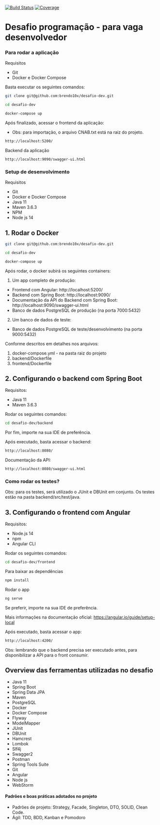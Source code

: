 [![Build Status](https://app.travis-ci.com/brendo10x/desafio-dev.svg?branch=main)](https://app.travis-ci.com/brendo10x/desafio-dev)
[![Coverage](https://sonarcloud.io/api/project_badges/measure?project=bycoders.com.br%3Adesafio-bycoders&metric=coverage)](https://sonarcloud.io/summary/new_code?id=bycoders.com.br%3Adesafio-bycoders)
# Desafio programação - para vaga desenvolvedor
 
### Para rodar a aplicação
Requisitos
* Git
* Docker e Docker Compose

Basta executar os seguintes comandos:
```bash
git clone git@github.com:brendo10x/desafio-dev.git
```
```bash
cd desafio-dev
```
```bash
docker-compose up
```
Após finalizado, acessar o frontend da aplicação:
* Obs: para importação, o arquivo CNAB.txt está na raiz do projeto.
```bash
http://localhost:5200/
```
Backend da aplicação
```bash
http://localhost:9090/swagger-ui.html
```

### Setup de desenvolvimento
Requisitos
* Git
* Docker e Docker Compose
* Java 11
* Maven 3.6.3
* NPM
* Node js 14

## 1. Rodar o Docker
```bash
git clone git@github.com:brendo10x/desafio-dev.git
```
```bash
cd desafio-dev
```
```bash
docker-compose up
```
Após rodar, o docker subirá os seguintes containers:
1. Um app completo de produção:
* Frontend com Angular: http://localhost:5200/
* Backend com Spring Boot: http://localhost:9090/
* Documentação da API do Backend com Spring Boot: http://localhost:9090/swagger-ui.html
* Banco de dados PostgreSQL de produção (na porta 7000:5432)
2. Um banco de dados de teste:
* Banco de dados PostgreSQL de teste/desenvolvimento (na porta 9000:5432)

Conforme descritos em detalhes nos arquivos:
1. docker-compose.yml - na pasta raiz do projeto
2. backend/Dockerfile
3. frontend/Dockerfile

## 2. Configurando o backend com Spring Boot
Requisitos:
- Java 11
- Maven 3.6.3

Rodar os seguintes comandos:
```bash
cd desafio-dev/backend
```
Por fim, importe na sua IDE de preferência.

Após executado, basta acessar o backend:
```bash
http://localhost:8080/
```
Documentação da API:
```bash
http://localhost:8080/swagger-ui.html
```
### Como rodar os testes?
Obs: para os testes, será utilizado o JUnit e DBUnit em conjunto. Os testes estão na pasta backend/src/test/java.

## 3. Configurando o frontend com Angular
Requisitos:
- Node.js 14
- npm
- Angular CLI

Rodar os seguintes comandos:
```bash
cd desafio-dev/frontend
```
Para baixar as dependências
```bash
npm install
```
Rodar o app
```bash
ng serve
```
Se preferir, importe na sua IDE de preferência.

Mais informações na documentação oficial: https://angular.io/guide/setup-local

Após executado, basta acessar o app:
```bash
http://localhost:4200/
```
Obs: lembrando que o backend precisa ser executado antes, para disponibilizar a API para o front consumir.

## Overview das ferramentas utilizadas no desafio
* Java 11
* Spring Boot
* Spring Data JPA
* Maven
* PostgreSQL
* Docker
* Docker Compose
* Flyway
* ModelMapper
* JUnit
* DBUnit
* Hamcrest
* Lombok
* Slf4j
* Swagger2
* Postman
* Spring Tools Suite
* Git
* Angular
* Node js
* WebStorm

#### Padrões e boas práticas adotados no projeto
- Padrões de projeto: Strategy, Facade, Singleton, DTO, SOLID, Clean Code.
- Ágil: TDD, BDD, Kanban e Pomodoro
